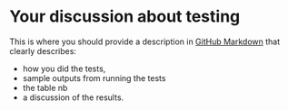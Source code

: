 
# Your discussion about testing

This is where you should provide a description in
[GitHub Markdown](https://guides.github.com/features/mastering-markdown/)
that clearly describes:

* how you did the tests,
* sample outputs from running the tests
* the table 
nb
* a discussion of the results.
